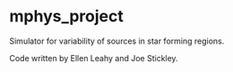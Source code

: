 # mphys_project

Simulator for variability of sources in star forming regions.

Code written by Ellen Leahy and Joe Stickley.

